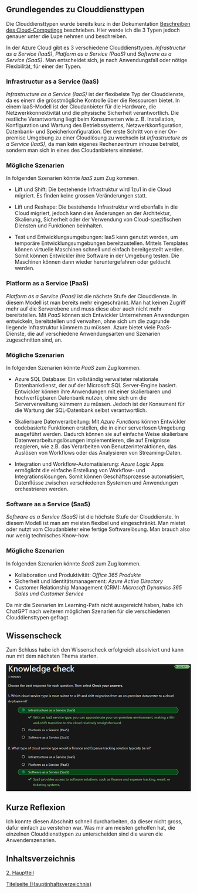 ## Grundlegendes zu Clouddiensttypen

Die Clouddiensttypen wurde bereits kurz in der Dokumentation [Beschreiben des Cloud-Computings](./Beschreiben_des_Cloud_Computings.md#Shared-Responsibility-Modells) beschrieben. Hier werde ich die 3 Typen jedoch genauer unter die Lupe nehmen und beschreiben.

In der Azure Cloud gibt es 3 verschiedene Clouddiensttypen. *Infrastructur as a Service (IaaS)*, *Platform as a Service (PaaS)* und *Software as a Service (SaaS)*. Man entscheidet sich, je nach Anwendungsfall oder nötige Flexibilität, für einer der Typen.

### Infrastructur as a Service (IaaS)

*Infrastructure as a Service (IaaS)* ist der flexibelste Typ der Clouddienste, da es einem die grösstmögliche Kontrolle über die Ressourcen bietet. In einem IaaS-Modell ist der Cloudanbieter für die Hardware, die Netzwerkkonnektivität und die physische Sicherheit verantwortlich. Die restliche Verantwortung liegt beim Konsumenten wie z. B. Installation, Konfiguration und Wartung des Betriebssystems, Netzwerkkonfiguration, Datenbank- und Speicherkonfiguration. Der erste Schritt von einer On-premise Umgebung zu einer Cloudlösung zu wechseln ist *Infrastructure as a Service (IaaS)*, da man kein eigenes Rechenzentrum inhouse betreibt, sondern man sich in eines des Cloudanbieters einmietet.

### Mögliche Szenarien

In folgenden Szenarien könnte *IaaS* zum Zug kommen.

- Lift und Shift: Die bestehende Infrastruktur wird 1zu1 in die Cloud migriert. Es finden keine grossen Veränderungen statt. 

- Lift und Reshape: Die bestehende Infrastruktur wird ebenfalls in die Cloud migriert, jedoch kann dies Änderungen an der Architektur, Skalierung, Sicherheit oder der Verwendung von Cloud-spezifischen Diensten und Funktionen beinhalten.

- Test und Entwicklungsumgebungen: IaaS kann genutzt werden, um temporäre Entwicklungsumgebungen bereitzustellen. Mittels Templates können virtuelle Maschinen schnell und einfach bereitgestellt werden. Somit können Entwickler ihre Software in der Umgebung testen. Die Maschinen können dann wieder heruntergefahren oder gelöscht werden.

### Platform as a Service (PaaS)

*Platform as a Service (Paas)* ist die nächste Stufe der Clouddienste. In diesem Modell ist man bereits mehr eingeschränkt. Man hat keinen Zugriff mehr auf die Serverebene und muss diese aber auch nicht mehr bereitstellen. Mit *PaaS* können sich Entwickler Unternehmen Anwendungen entwickeln, bereitstellen und verwalten, ohne sich um die zugrunde liegende Infrastruktur kümmern zu müssen. Azure bietet viele PaaS-Dienste, die auf verschiedene Anwendungsarten und Szenarien zugeschnitten sind, an.

### Mögliche Szenarien

In folgenden Szenarien könnte *PaaS* zum Zug kommen.

- Azure SQL Database: Ein vollständig verwalteter relationale Datenbankdienst, der auf der Microsoft SQL Server-Engine basiert. Entwickler können ihre Anwendungen mit einer skalierbaren und hochverfügbaren Datenbank nutzen, ohne sich um die Serververwaltung kümmern zu müssen. Jedoch ist der Konsument für die Wartung der SQL-Datenbank selbst verantwortlich.

- Skalierbare Datenverarbeitung: Mit *Azure Functions* können Entwickler codebasierte Funktionen erstellen, die in einer serverlosen Umgebung ausgeführt werden. Dadurch können sie auf einfache Weise skalierbare Datenverarbeitungslösungen implementieren, die auf Ereignisse reagieren, wie z.B. das Verarbeiten von Benutzerinteraktionen, das Auslösen von Workflows oder das Analysieren von Streaming-Daten.

- Integration und Workflow-Automatisierung: *Azure Logic* Apps ermöglicht die einfache Erstellung von Workflow- und Integrationslösungen. Somit können Geschäftsprozesse automatisiert, Datenflüsse zwischen verschiedenen Systemen und Anwendungen orchestrieren werden.

### Software as a Service (SaaS)

*Software as a Service (SaaS)* ist die höchste Stufe der Clouddienste. In diesem Modell ist man am meisten flexibel und eingeschränkt. Man mietet oder nutzt vom Cloudanbieter eine fertige Softwarelösung. Man brauch also nur wenig technisches Know-how.

### Mögliche Szenarien

In folgenden Szenarien könnte *SaaS* zum Zug kommen.

- Kollaboration und Produktivität: *Office 365 Produkte*
- Sicherheit und Identitätsmanagement: *Azure Active Directory*
- Customer Relationship Management (CRM): *Microsoft Dynamics 365 Sales und Customer Service*

Da mir die Szenarien im Learning-Path nicht ausgereicht haben, habe ich ChatGPT nach weiteren möglichen Szenarien für die verschiedenen Clouddiensttypen gefragt.

## Wissenscheck

Zum Schluss habe ich den Wissenscheck erfolgreich absolviert und kann nun mit dem nächsten Thema starten.

![4. Wissensbeurteilung](../ressources/Wissensbeurteilung_Clouddiensttypen.png)

## Kurze Reflexion

Ich konnte diesen Abschnitt schnell durcharbeiten, da dieser nicht gross, dafür einfach zu verstehen war. Was mir am meisten geholfen hat, die einzelnen Clouddiensttypen zu unterscheiden sind die waren die Anwenderszenarien.

## Inhaltsverzeichnis


[2. Hauptteil](./README.md)

[Titelseite (Hauptinhaltsverzeichnis)](../README.md)
